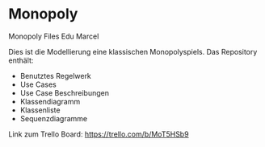 # Monopoly
Monopoly Files Edu Marcel

Dies ist die Modellierung eine klassischen Monopolyspiels. 
Das Repository enthält:
- Benutztes Regelwerk
- Use Cases
- Use Case Beschreibungen
- Klassendiagramm
- Klassenliste
- Sequenzdiagramme

Link zum Trello Board: https://trello.com/b/MoT5HSb9
